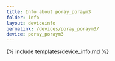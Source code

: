 ```yaml
---
title: Info about poray_poraym3
folder: info
layout: deviceinfo
permalink: /devices/poray_poraym3/
device: poray_poraym3
---
```

{% include templates/device_info.md %}
